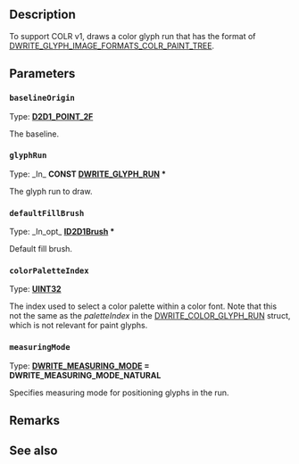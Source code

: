 ## Description

To support COLR v1, draws a color glyph run that has the format of [DWRITE_GLYPH_IMAGE_FORMATS_COLR_PAINT_TREE](https://learn.microsoft.com/windows/win32/api/dcommon/ne-dcommon-dwrite_glyph_image_formats).

## Parameters

### `baselineOrigin`

Type: **[D2D1_POINT_2F](https://learn.microsoft.com/windows/win32/direct2d/d2d1-point-2f)**

The baseline.

### `glyphRun`

Type: \_In\_ **CONST [DWRITE_GLYPH_RUN](https://learn.microsoft.com/windows/win32/api/dwrite/ns-dwrite-dwrite_glyph_run) \***

The glyph run to draw.

### `defaultFillBrush`

Type: \_In\_opt\_ **[ID2D1Brush](https://learn.microsoft.com/windows/win32/api/d2d1/nn-d2d1-id2d1brush) \***

Default fill brush.

### `colorPaletteIndex`

Type: **[UINT32](https://learn.microsoft.com/windows/win32/winprog/windows-data-types)**

The index used to select a color palette within a color font. Note that this not the same as the *paletteIndex* in the [DWRITE_COLOR_GLYPH_RUN](https://learn.microsoft.com/windows/win32/api/dwrite_2/ns-dwrite_2-dwrite_color_glyph_run) struct, which is not relevant for paint glyphs.

### `measuringMode`

Type: **[DWRITE_MEASURING_MODE](https://learn.microsoft.com/windows/win32/api/dcommon/ne-dcommon-dwrite_measuring_mode) = DWRITE_MEASURING_MODE_NATURAL**

Specifies measuring mode for positioning glyphs in the run.

## Remarks

## See also